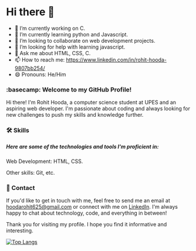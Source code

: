 # Hi there 👋

- 🔭 I’m currently working on C.
- 🌱 I’m currently learning python and Javascript.
- 👯 I’m looking to collaborate on web development projects.
- 🤔 I’m looking for help with learning javascript.
- 💬 Ask me about HTML, CSS, C.
- 📫 How to reach me: https://www.linkedin.com/in/rohit-hooda-9807bb254/
- 😄 Pronouns: He/Him


### :basecamp: Welcome to my GitHub Profile!

Hi there! I'm Rohit Hooda, a computer science student at UPES and an aspiring web developer. I'm passionate about coding and always looking for new challenges to push my skills and knowledge further.

### :hammer_and_wrench: Skills

##### Here are some of the technologies and tools I'm proficient in:

Web Development: HTML, CSS.

Other skills: Git, etc.

### :iphone: Contact

If you'd like to get in touch with me, feel free to send me an email at hoodarohit625@gmail.com or connect with me on [LinkedIn](https://www.linkedin.com/in/rohit-hooda-9807bb254/). I'm always happy to chat about technology, code, and everything in between!

Thank you for visiting my profile. I hope you find it informative and interesting.

[![Top Langs](https://github-readme-stats.vercel.app/api/top-langs/?username=Roh1tHooda)](https://github.com/Roh1tHooda/github-readme-stats)
